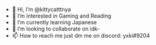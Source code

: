 - 👋 Hi, I’m @kittycatttnya
- 👀 I’m interested in Gaming and Reading 
- 🌱 I’m currently learning Japanese
- 💞️ I’m looking to collaborate on idk-
- 📫 How to reach me just dm me on discord: yxki#9204

<!---
kittycatttnya/kittycatttnya is a ✨ special ✨ repository because its `README.md` (this file) appears on your GitHub profile.
You can click the Preview link to take a look at your changes.
--->
